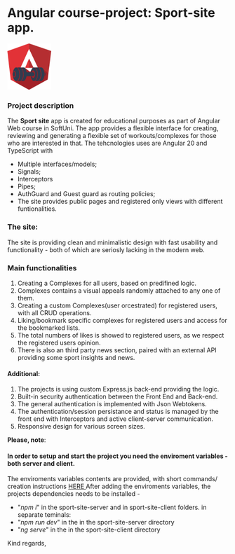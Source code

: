 # Angular course-project: Sport-site app.

<img src="https://github.com/Martin7n/sport-site/blob/main/sport-site-client/public/Ver03.png" width="100" alt="Description" />


### Project description
The **Sport site** app is created for educational purposes as part of Angular Web course in SoftUni. 
The app provides a flexible interface for creating, reviewing and generating a flexible set of workouts/complexes for those who are interested in that. 
The tehcnologies uses are Angular 20 and TypeScript with 
 - Multiple interfaces/models;
 - Signals;
 - Interceptors
 - Pipes;
 -  AuthGuard and Guest guard as routing policies;
 - The site provides public pages and registered only views with different funtionalities.

### The site:
The site is providing clean and minimalistic design with fast usability and functionality - both of which are seriosly lacking in the modern web. 

### Main  functionalities
1. Creating a Complexes for all users, based on predifined logic.
2. Complexes contains a visual appeals randomly attached to any one of them.
3. Creating a custom Complexes(user orcestrated) for registered users, with all CRUD operations.
4. Liking/bookmark specific complexes for registered users and access for the bookmarked lists.
5. The total numbers of likes is showed to registered users, as we respect the registered users opinion.
6.  There is also an third party news section, paired with an external API providing some sport insights and news.

#### Additional:
1. The projects is using custom Express.js back-end providing the logic.
2. Built-in security authentication between the Front End and Back-end.
3. The general authentication is implemented with Json Webtokens.
4. The authentication/session persistance and status is managed by the front end with Interceptors and active client-server communication.
5. Responsive design for various screen sizes.


**Please, note**:
#### In order to setup and start the project you need the enviroment variables - both server and client.  
The enviroments variables contents are provided, with short commands/ creation instructions [HERE ](https://docs.google.com/document/d/1t4UBAzEXTxpBaik7koNf7pnJQcWu23NA/edit?usp=sharing&ouid=112489403354895278038&rtpof=true&sd=true "settings and .env needed")
After adding the enviroments variables, the projects dependencies needs to be installed -  
- "*npm i*" in the sport-site-server and in sport-site-client folders. 
in separate teminals:
- "*npm run dev*" in the in the sport-site-server directory
- "*ng serve*" in the in the sport-site-client directory

Kind regards,

